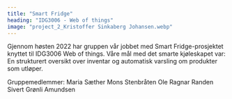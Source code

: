 ```yaml
---
title: "Smart Fridge"
heading: "IDG3006 - Web of things"
image: "project_2_Kristoffer Sinkaberg Johansen.webp"
---
```


Gjennom høsten 2022 har gruppen vår jobbet med Smart Fridge-prosjektet knyttet til IDG3006 Web of things. Våre mål med det smarte kjøleskapet var:
En strukturert oversikt over inventar og automatisk varsling om produkter som utløper.

Gruppemedlemmer:
Maria Sæther
Mons Stenbråten
Ole Ragnar Randen
Sivert Grønli Amundsen
